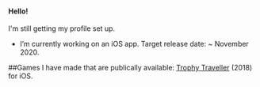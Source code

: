 #### Hello!

I'm still getting my profile set up.
- I’m currently working on an iOS app. Target release date: ~ November 2020.

##Games I have made that are publically available:
[Trophy Traveller](https://apps.apple.com/gb/app/trophy-traveller/id1436052117) (2018) for iOS.

<!--
**r-a-jones/r-a-jones** is a ✨ _special_ ✨ repository because its `README.md` (this file) appears on your GitHub profile.

Here are some ideas to get you started:

- 🔭 I’m currently working on ...
- 🌱 I’m currently learning ...
- 👯 I’m looking to collaborate on ...
- 🤔 I’m looking for help with ...
- 💬 Ask me about ...
- 📫 How to reach me: ...
- 😄 Pronouns: ...
- ⚡ Fun fact: ...
-->
